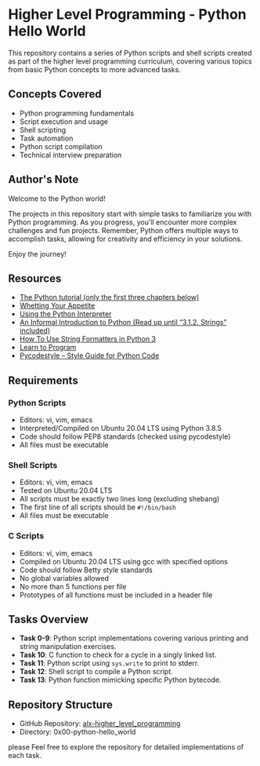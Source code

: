 # Higher Level Programming - Python Hello World

This repository contains a series of Python scripts and shell scripts created as part of the higher level programming curriculum, covering various topics from basic Python concepts to more advanced tasks.

## Concepts Covered

- Python programming fundamentals
- Script execution and usage
- Shell scripting
- Task automation
- Python script compilation
- Technical interview preparation

## Author's Note

Welcome to the Python world!

The projects in this repository start with simple tasks to familiarize you with Python programming. As you progress, you'll encounter more complex challenges and fun projects. Remember, Python offers multiple ways to accomplish tasks, allowing for creativity and efficiency in your solutions.

Enjoy the journey!

## Resources

- [The Python tutorial (only the first three chapters below)](https://docs.python.org/3/tutorial/index.html)
- [Whetting Your Appetite](https://docs.python.org/3/tutorial/appetite.html)
- [Using the Python Interpreter](https://docs.python.org/3/tutorial/interpreter.html)
- [An Informal Introduction to Python (Read up until “3.1.2. Strings” included)](https://docs.python.org/3/tutorial/introduction.html)
- [How To Use String Formatters in Python 3](https://realpython.com/python-f-strings/)
- [Learn to Program](https://www.youtube.com/playlist?list=PLGLfVvz_LVvTn3cK5e6LjhgGiSeVlIRwt)
- [Pycodestyle – Style Guide for Python Code](https://pypi.org/project/pycodestyle/)

## Requirements

### Python Scripts
- Editors: vi, vim, emacs
- Interpreted/Compiled on Ubuntu 20.04 LTS using Python 3.8.5
- Code should follow PEP8 standards (checked using pycodestyle)
- All files must be executable

### Shell Scripts
- Editors: vi, vim, emacs
- Tested on Ubuntu 20.04 LTS
- All scripts must be exactly two lines long (excluding shebang)
- The first line of all scripts should be `#!/bin/bash`
- All files must be executable

### C Scripts
- Editors: vi, vim, emacs
- Compiled on Ubuntu 20.04 LTS using gcc with specified options
- Code should follow Betty style standards
- No global variables allowed
- No more than 5 functions per file
- Prototypes of all functions must be included in a header file

## Tasks Overview

- **Task 0-9**: Python script implementations covering various printing and string manipulation exercises.
- **Task 10**: C function to check for a cycle in a singly linked list.
- **Task 11**: Python script using `sys.write` to print to stderr.
- **Task 12**: Shell script to compile a Python script.
- **Task 13**: Python function mimicking specific Python bytecode.

## Repository Structure

- GitHub Repository: [alx-higher_level_programming](https://github.com/user/alx-higher_level_programming)
- Directory: 0x00-python-hello_world

please Feel free to explore the repository for detailed implementations of each task.

```
